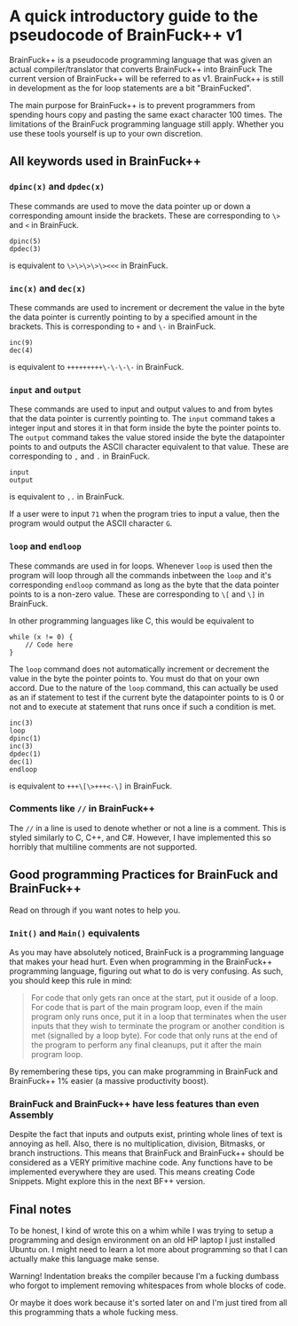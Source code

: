 # A quick introductory guide to the pseudocode of BrainFuck++ v1

BrainFuck++ is a pseudocode programming language that was given an actual compiler/translator that converts BrainFuck++ into BrainFuck
The current version of BrainFuck++ will be referred to as v1.
BrainFuck++ is still in development as the for loop statements are a bit "BrainFucked".

The main purpose for BrainFuck++ is to prevent programmers from spending hours copy and pasting the same exact character 100 times. The limitations of the BrainFuck programming language still apply. Whether you use these tools yourself is up to your own discretion.

## All keywords used in BrainFuck++

### `dpinc(x)` and `dpdec(x)`

These commands are used to move the data pointer up or down a corresponding amount inside the brackets.
These are corresponding to `\>` and `<` in BrainFuck.

```
dpinc(5)
dpdec(3)
```
is equivalent to `\>\>\>\>\><<<` in BrainFuck.

### `inc(x)` and `dec(x)`

These commands are used to increment or decrement the value in the byte the data pointer is currently pointing to by a specified amount in the brackets.
This is corresponding to `+` and `\-` in BrainFuck.

```
inc(9)
dec(4)
```
is equivalent to `+++++++++\-\-\-\-` in BrainFuck.

### `input` and `output`

These commands are used to input and output values to and from bytes that the data pointer is currently pointing to.
The `input` command takes a integer input and stores it in that form inside the byte the pointer points to.
The `output` command takes the value stored inside the byte the datapointer points to and outputs the ASCII character equivalent to that value.
These are corresponding to `,` and `.` in BrainFuck.

```
input
output
```
is equivalent to `,.` in BrainFuck.

If a user were to input `71` when the program tries to input a value, then the program would output the ASCII character `G`.

### `loop` and `endloop`

These commands are used in for loops. Whenever `loop` is used then the program will loop through all the commands inbetween the `loop` and it's corresponding `endloop` command as long as the byte that the data pointer points to is a non-zero value.
These are corresponding to `\[` and `\]` in BrainFuck.

In other programming languages like C, this would be equivalent to
```
while (x != 0) {
	// Code here
}
```
The `loop` command does not automatically increment or decrement the value in the byte the pointer points to. You must do that on your own accord.
Due to the nature of the `loop` command, this can actually be used as an if statement to test if the current byte the datapointer points to is 0 or not and to execute at statement that runs once if such a condition is met.

```
inc(3)
loop
dpinc(1)
inc(3)
dpdec(1)
dec(1)
endloop
```
is equivalent to `+++\[\>+++<-\]` in BrainFuck.

### Comments like `//` in BrainFuck++

The `//` in a line is used to denote whether or not a line is a comment. This is styled similarly to C, C++, and C#. However, I have implemented this so horribly that multiline comments are not supported.

## Good programming Practices for BrainFuck and BrainFuck++

Read on through if you want notes to help you.

### `Init()` and `Main()` equivalents

As you may have absolutely noticed, BrainFuck is a programming language that makes your head hurt. Even when programming in the BrainFuck++ programming language, figuring out what to do is very confusing. As such, you should keep this rule in mind:

> For code that only gets ran once at the start, put it ouside of a loop.
> For code that is part of the main program loop, even if the main program only runs once, put it in a loop that terminates when the user inputs that they wish to terminate the program or another condition is met \(signalled by a loop byte\).
> For code that only runs at the end of the program to perform any final cleanups, put it after the main program loop.

By remembering these tips, you can make programming in BrainFuck and BrainFuck++ 1% easier \(a massive productivity boost\).

### BrainFuck and BrainFuck++ have less features than even Assembly

Despite the fact that inputs and outputs exist, printing whole lines of text is annoying as hell. Also, there is no multiplication, division, Bitmasks, or branch instructions. This means that BrainFuck and BrainFuck++ should be considered as a VERY primitive machine code. Any functions have to be implemented everywhere they are used. This means creating Code Snippets. Might explore this in the next BF++ version.

## Final notes

To be honest, I kind of wrote this on a whim while I was trying to setup a programming and design environment on an old HP laptop I just installed Ubuntu on.
I might need to learn a lot more about programming so that I can actually make this language make sense.

Warning! Indentation breaks the compiler because I'm a fucking dumbass who forgot to implement removing whitespaces from whole blocks of code.

Or maybe it does work because it's sorted later on and I'm just tired from all this programming thats a whole fucking mess.
